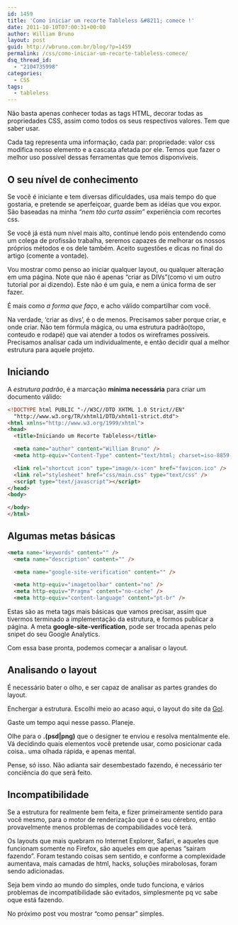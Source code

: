 ```yaml
---
id: 1459
title: 'Como iniciar um recorte Tableless &#8211; comece !'
date: 2011-10-10T07:00:31+00:00
author: William Bruno
layout: post
guid: http://wbruno.com.br/blog/?p=1459
permalink: /css/como-iniciar-um-recorte-tableless-comece/
dsq_thread_id:
  - "2104735998"
categories:
  - CSS
tags:
  - tableless
---
```

Não basta apenas conhecer todas as tags HTML, decorar todas as propriedades CSS, assim como todos os seus respectivos valores. Tem que saber usar.

Cada tag representa uma informação, cada par: propriedade: valor css modifica nosso elemento e a cascata afetada por ele. Temos que fazer o melhor uso possível dessas ferramentas que temos disponvíveis.

<!--more-->

## O seu nível de conhecimento

Se você é iniciante e tem diversas dificuldades, usa mais tempo do que gostaria, e pretende se aperfeiçoar, guarde bem as idéias que vou expor. São baseadas na minha _&#8220;nem tão curta assim&#8221;_ experiência com recortes css.

Se você já está num nível mais alto, continue lendo pois entendendo como um colega de profissão trabalha, seremos capazes de melhorar os nossos próprios métodos e os dele também. Aceito sugestões e dicas no final do artigo (comente a vontade).

Vou mostrar como penso ao iniciar qualquer layout, ou qualquer alteração em uma página. Note que não é apenas &#8220;criar as DIVs&#8221;(como vi um outro tutorial por ai dizendo). Este não é um guia, e nem a única forma de ser fazer.

É mais como _a forma que faço_, e acho válido compartilhar com você.

Na verdade, &#8216;criar as divs&#8217;, é o de menos. Precisamos saber porque criar, e onde criar. Não tem fórmula mágica, ou uma estrutura padrão(topo, conteudo e rodapé) que vai atender a todos os wireframes possíveis. Precisamos analisar cada um individualmente, e então decidir qual a melhor estrutura para aquele projeto.

## Iniciando

A _estrutura padrão_, é a marcação **mínima necessária** para criar um documento válido:

``` html
<!DOCTYPE html PUBLIC "-//W3C//DTD XHTML 1.0 Strict//EN"
  "http://www.w3.org/TR/xhtml1/DTD/xhtml1-strict.dtd">
<html xmlns="http://www.w3.org/1999/xhtml">
<head>
  <title>Iniciando um Recorte Tableless</title>

  <meta name="author" content="William Bruno" />
  <meta http-equiv="Content-Type" content="text/html; charset=iso-8859-1" />

  <link rel="shortcut icon" type="image/x-icon" href="favicon.ico" />
  <link rel="stylesheet" href="css/main.css" type="text/css" />
  <script type="text/javascript"></script>
</head>
<body>

</body>
</html>
```

## Algumas metas básicas

``` html
<meta name="keywords" content="" />
  <meta name="description" content="" />

  <meta name="google-site-verification" content="" />

  <meta http-equiv="imagetoolbar" content="no" />
  <meta http-equiv="Pragma" content="no-cache" />
  <meta http-equiv="content-language" content="pt-br" />
```

Estas são as meta tags mais básicas que vamos precisar, assim que tivermos terminado a implementação da estrutura, e formos publicar a página. A meta **google-site-verification**, pode ser trocada apenas pelo snipet do seu Google Analytics.

Com essa base pronta, podemos começar a analisar o layout.

## Analisando o layout

É necessário bater o olho, e ser capaz de analisar as partes grandes do layout.

Enchergar a estrutura. Escolhi meio ao acaso aqui, o layout do site da <a href="http://www.voegol.com.br/pt-br/Paginas/default.aspx" target="_blank">Gol</a>.

Gaste um tempo aqui nesse passo. Planeje.

Olhe para o **\.(psd|png)** que o designer te enviou e resolva mentalmente ele. Vá decidindo quais elementos você pretende usar, como posicionar cada coisa.. uma olhada rápida, e apenas mental.

Pense, só isso. Não adianta sair desembestado fazendo, é necessário ter conciência do que será feito.

## Incompatibilidade

Se a estrutura for realmente bem feita, e fizer primeiramente sentido para você mesmo, para o motor de renderização que é o seu cérebro, então provavelmente menos problemas de compabilidades você terá.

Os layouts que mais quebram no Internet Explorer, Safari, e aqueles que funcionam somente no Firefox, são aqueles em que apenas &#8220;sairam fazendo&#8221;. Foram testando coisas sem sentido, e conforme a complexidade aumentava, mais camadas de html, hacks, soluções mirabolosas, foram sendo adicionadas.

Seja bem vindo ao mundo do simples, onde tudo funciona, e vários problemas de incompatibilidade são evitados, simplesmente pq vc sabe oque está fazendo.

No próximo post vou mostrar &#8220;como pensar&#8221; simples.

